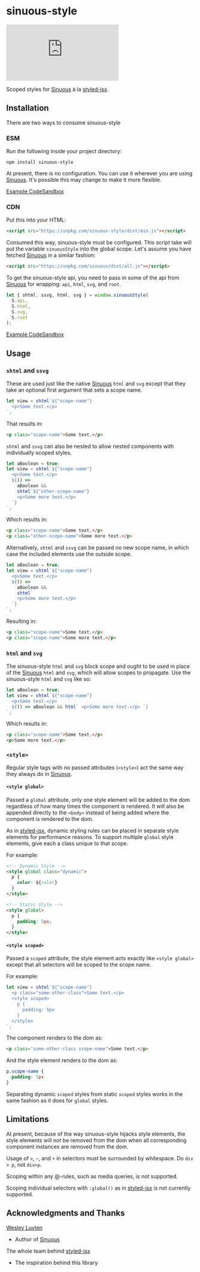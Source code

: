 # sinuous-style

![Badge size](https://img.badgesize.io/https://unpkg.com/sinuous-style/dist/min.js?v=1&compression=gzip&label=gzip&style=flat-square)

Scoped styles for [Sinuous](https://github.com/luwes/sinuous) à la [styled-jsx](https://github.com/zeit/styled-jsx).

## Installation

There are two ways to consume sinuous-style

### ESM

Run the following inside your project directory:

`npm install sinuous-style`

At present, there is no configuration. You can use it wherever you are using [Sinuous](https://github.com/luwes/sinuous). It's possible this may change to make it more flexible.

[Example CodeSandbox](https://codesandbox.io/s/sinuous-style-esm-tkf5d)

### CDN

Put this into your HTML:

```html
<script src="https://unpkg.com/sinuous-style/dist/min.js"></script>
```

Consumed this way, sinuous-style must be configured. This script take will put the variable `sinuousStyle` into the global scope. Let's assume you have fetched [Sinuous](https://github.com/luwes/sinuous) in a similar fashion:

```html
<script src="https://unpkg.com/sinuous/dist/all.js"></script>
```

To get the sinuous-style api, you need to pass in some of the api from [Sinuous](https://github.com/luwes/sinuous) for wrapping: `api`, `html`, `svg`, and `root`.

```js
let { shtml, ssvg, html, svg } = window.sinuousStyle(
  S.api,
  S.html,
  S.svg,
  S.root
);
```

[Example CodeSandbox](https://codesandbox.io/s/sinuous-style-cdn-szdbi)

## Usage

### `shtml` and `ssvg`

These are used just like the native [Sinuous](https://github.com/luwes/sinuous) `html` and `svg` except that they take an optional first argument that sets a scope name.

```js
let view = shtml`${"scope-name"}
  <p>Some text.</p>
`;
```

That results in:

```html
<p class="scope-name">Some text.</p>
```

`shtml` and `ssvg` can also be nested to allow nested components with individually scoped styles.

```js
let aBoolean = true;
let view = shtml`${"scope-name"}
  <p>Some text.</p>
  ${() =>
    aBoolean &&
    shtml`${"other-scope-name"}
    <p>Some more text.</p>
  `}
`;
```

Which results in:

```html
<p class="scope-name">Some text.</p>
<p class="other-scope-name">Some more text.</p>
```

Alternatively, `shtml` and `ssvg` can be passed no new scope name, in which case the included elements use the outside scope.

```js
let aBoolean = true;
let view = shtml`${"scope-name"}
  <p>Some text.</p>
  ${() =>
    aBoolean &&
    shtml`
    <p>Some more text.</p>
  `}
`;
```

Resulting in:

```html
<p class="scope-name">Some text.</p>
<p class="scope-name">Some more text.</p>
```

### `html` and `svg`

The sinuous-style `html` and `svg` block scope and ought to be used in place of the [Sinuous](https://github.com/luwes/sinuous) `html` and `svg`, which will allow scopes to propagate. Use the sinuous-style `html` and `svg` like so:

```js
let aBoolean = true;
let view = shtml`${"scope-name"}
  <p>Some text.</p>
  ${() => aBoolean && html` <p>Some more text.</p> `}
`;
```

Which results in:

```html
<p class="scope-name">Some text.</p>
<p>Some more text.</p>
```

### `<style>`

Regular style tags with no passed attributes (`<style>`) act the same way they always do in [Sinuous](https://github.com/luwes/sinuous).

#### `<style global>`

Passed a `global` attribute, only one style element will be added to the dom regardless of how many times the component is rendered. It will also be appended directly to the `<body>` instead of being added where the component is rendered to the dom.

As in [styled-jsx](https://github.com/zeit/styled-jsx), dynamic styling rules can be placed in separate style elements for performance reasons. To support multiple `global` style elements, give each a class unique to that scope.

For example:

```html
<!-- Dynamic Style -->
<style global class="dynamic">
  p {
    color: ${color}
  }
</style>

<!-- Static Style -->
<style global>
  p {
    padding: 5px;
  }
</style>
```

#### `<style scoped>`

Passed a `scoped` attribute, the style element acts exactly like `<style global>` except that all selectors will be scoped to the scope name.

For example:

```js
let view = shtml`${"scope-name"}
  <p class="some-other-class">Some text.</p>
  <style scoped>
    p {
      padding: 5px
    }
  </style>
`;
```

The component renders to the dom as:

```html
<p class="some-other-class scope-name">Some text.</p>
```

And the style element renders to the dom as:

```css
p.scope-name {
  padding: 5px
}
```

Separating dynamic `scoped` styles from static `scoped` styles works in the same fashion as it does for `global` styles.

## Limitations

At present, because of the way sinuous-style hijacks style elements, the style elements will not be removed from the dom when all corresponding component instances are removed from the dom.

Usage of `>`, `~`, and `+` in selectors must be surrounded by whitespace.
Do `div > p`, not `div>p`.

Scoping within any @-rules, such as media queries, is not supported.

Scoping individual selectors with `:global()` as in [styled-jsx](https://github.com/zeit/styled-jsx) is not currently supported.

## Acknowledgments and Thanks

[Wesley Luyten](https://github.com/luwes)

- Author of [Sinuous](https://github.com/luwes/sinuous)

The whole team behind [styled-jsx](https://github.com/zeit/styled-jsx)

- The inspiration behind this library
